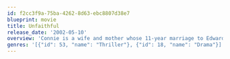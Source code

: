 ```yaml
---
id: f2cc3f9a-75ba-4262-8d63-ebc8807d38e7
blueprint: movie
title: Unfaithful
release_date: '2002-05-10'
overview: 'Connie is a wife and mother whose 11-year marriage to Edward has lost its sexual spark. When Connie literally runs into handsome book collector Paul, he sweeps her into an all-consuming affair. But Edward soon becomes suspicious and decides to confront the other man.'
genres: '[{"id": 53, "name": "Thriller"}, {"id": 18, "name": "Drama"}]'
---
```

